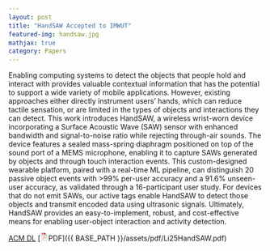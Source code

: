```yaml
---
layout: post
title: "HandSAW Accepted to IMWUT"
featured-img: handsaw.jpg
mathjax: true
category: Papers
---
```


<!-- Update with HandSAW youtube video -->
<!-- <div style="position: relative; padding-bottom: 56.25%; height: 0; overflow: hidden; max-width: 100%; height: auto;">
    <iframe style="position: absolute; top: 0; left: 0; width: 100%; height: 100%;" src="https://www.youtube.com/embed/cOjRV0-bYY0" title="YouTube video player" frameborder="0" allow="accelerometer; autoplay; clipboard-write; encrypted-media; gyroscope; picture-in-picture; web-share" referrerpolicy="strict-origin-when-cross-origin" allowfullscreen></iframe>
</div> -->

Enabling computing systems to detect the objects that people hold and interact with provides valuable contextual information that has the potential to support a wide variety of mobile applications. However, existing approaches either directly instrument users’ hands, which can reduce tactile sensation, or are limited in the types of objects and interactions they can detect. This work introduces HandSAW, a wireless wrist-worn device incorporating a Surface Acoustic Wave (SAW) sensor with enhanced bandwidth and signal-to-noise ratio while rejecting through-air sounds. The device features a sealed mass-spring diaphragm positioned on top of the sound port of a MEMS microphone, enabling it to capture SAWs generated by objects and through touch interaction events. This custom-designed wearable platform, paired with a real-time ML pipeline, can distinguish 20 passive object events with >99% per-user accuracy and a 91.6% unseen-user accuracy, as validated through a 16-participant user study. For devices that do not emit SAWs, our active tags enable HandSAW to detect those objects and transmit encoded data using ultrasonic signals. Ultimately, HandSAW provides an easy-to-implement, robust, and cost-effective means for enabling user-object interaction and activity detection.

[ACM DL](https://doi.org/10.1145/3712276) [![pdf](/assets/icons16/pdf-icon.png)PDF]({{ BASE_PATH }}/assets/pdf/Li25HandSAW.pdf)